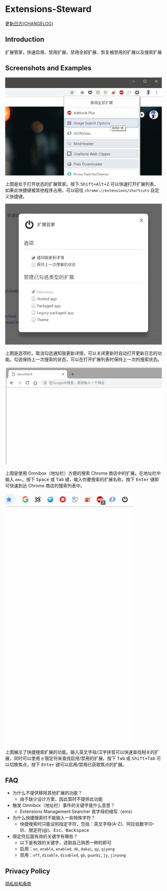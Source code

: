 # Extensions-Steward

[更新日志(CHANGELOG)](changelog.md)

## Introduction

扩展管家，快速启用、禁用扩展，禁用全部扩展、恢复被禁用的扩展以及搜索扩展

## Screenshots and Examples

![management](screenshot/management.jpg)

上图是处于打开状态的扩展管家。按下 <kbd>Shift+Alt+Z</kbd> 可以快速打开扩展列表，如果此快捷键被其他程序占用，可以前往 `chrome://extensions/shortcuts` 自定义快捷键。

![options](screenshot/options.png)

上图是选项栏。取消勾选通知我更新详情，可以关闭更新时自动打开更新日志的功能。勾选保持上一次搜索的状态，可以在打开扩展列表时保持上一次的搜索状态。

![omnibox-search](screenshot/omnibox-search.gif)

上图是使用 Omnibox（地址栏）方便的搜索 Chrome 商店中的扩展。在地址栏中输入 `ems`，按下 <kbd>Space</kbd> 或 <kbd>Tab</kbd> 键，输入你要搜索的扩展名称，按下 <kbd>Enter</kbd> 键即可快速到达 Chrome 商店的搜索列表中。

![keyword-search](screenshot/keyword-search.gif)

上图展示了快捷搜索扩展的功能。输入英文字母/汉字拼音可以快速查找相关的扩展，同时可以使用 `@` 限定符来查找启用/禁用的扩展。按下 <kbd>Tab</kbd> 或 <kbd>Shift+Tab</kbd> 可以切换焦点，按下 <kbd>Enter</kbd> 键可以启用/禁用已获取焦点的扩展。

## FAQ

-   为什么不提供移除其他扩展的功能？
    -   由于缺少设计方案，因此暂时不提供此功能
-   触发 Omnibox（地址栏）事件的关键字是什么意思？
    -   Extensions Management Searcher 首字母的缩写（ems）
-   为什么快捷搜索时不能输入一些特殊字符？
    -   快捷搜索时只能设别指定字符，包括：英文字母(A-Z)、阿拉伯数字(0-9)、限定符(@)、<kbd>Esc</kbd>、<kbd>Backspace</kbd>
-   限定符后面有效的关键字有哪些？
    -   以下是有效的关键字，选取自己熟悉一种的即可
    -   启用：`on`, `enable`, `enabled`, `dk`, `dakai`, `qy`, `qiyong`
    -   禁用：`off`, `disable`, `disabled`, `gb`, `guanbi`, `jy`, `jinyong`

## Privacy Policy

[隐私权和条款](docs/privacy-policy.md)
